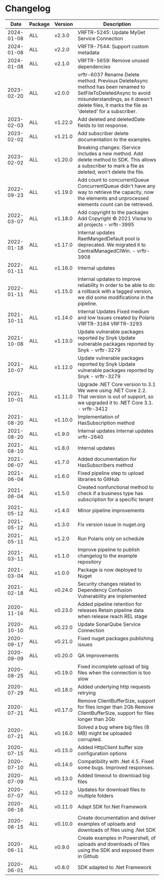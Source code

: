 # Changelog 
Date | Package | Version | Description 
--- | --- | --- | --- 
2024-01-08 | ALL | v2.3.0 | VRFTR-5245: Update MyGet Service Connection
2024-01-08 | ALL | v2.2.0 | VRFTR-7544: Support custom metadata
2024-01-08 | ALL | v2.1.0 | VRFTR-5659: Remove unused dependencies
2023-02-20 | ALL | v2.0.0 | vrftr-6037 Rename Delete method.  Previous DeleteAsync method has been renamed to SetFileToDeletedAsync to avoid misunderstandings, as it doesn't delete files, it marks the file as 'deleted' for a subscriber.
2023-02-03 | ALL | v1.22.0 | Add deleted and deletedDate fields to list response.
2023-02-02 | ALL | v1.21.0 | Add subscriber delete documentation to the examples.
2023-02-02 | ALL | v1.20.0 | Breaking changes: IService includes a new method. Add delete method to SDK. This allows a subscriber to mark a file as deleted, won't delete the file.
2022-09-23 | ALL | v1.19.0 | Add count to concurrentQueue  ConcurrentQueue didn't have any way to retrieve the capacity, now the elements and unprocessed elements count can be retrieved.
2022-03-07 | ALL | v1.18.0 | Add copyright to the packages  Add Copyright © 2021 Visma to all projects - vrftr-3995
2022-01-18 | ALL | v1.17.0 | Internal updates  RaetMangedDefault pool is deprecated. We migrated it to CentralManagedCIWin.  - vrftr-3908
2022-01-11 | ALL | v1.16.0 | Internal updates
2022-01-11 | ALL | v1.15.0 | Internal updates to improve reliability  In order to be able to do a rollback with a tagged version, we did some modifications in the pipeline.
2021-10-11 | ALL | v1.14.0 | Internal Updates  Fixed medium and low Issues created by Polaris VRFTR-3184 VRFTR-3293
2021-10-08 | ALL | v1.13.0 | Update vulnerable packages reported by Snyk  Update vulnerable packages reported by Snyk  - vrftr-3279
2021-10-07 | ALL | v1.12.0 | Update vulnerable packages reported by Snyk  Update vulnerable packages reported by Snyk  - vrftr-3279
2021-10-01 | ALL | v1.11.0 | Upgrade .NET Core version to 3.1  We were using .NET Core 2.2. That version is out of support, so we upgraded it to .NET Core 3.1.  - vrftr-3412
2021-08-20 | ALL | v1.10.0 | Implementation of HasSubscription method
2021-08-20 | ALL | v1.9.0 | Internal updates  Internal updates vrftr-2640
2021-08-10 | ALL | v1.8.0 | Internal updates
2021-06-07 | ALL | v1.7.0 | Added documentation for HasSubscribers method
2021-06-04 | ALL | v1.6.0 | Fixed pipeline step to upload libraries to GitHub
2021-06-04 | ALL | v1.5.0 | Created nonfunctional method to check if a business type has subscription for a specific tenant
2021-05-12 | ALL | v1.4.0 | Minor pipeline improvements
2021-05-12 | ALL | v1.3.0 | Fix version issue in nuget.org
2021-05-11 | ALL | v1.2.0 | Run Polaris only on schedule
2021-03-11 | ALL | v1.1.0 | Improve pipeline to publish changelog to the example repository
2021-03-04 | ALL | v1.0.0 | Package is now deployed to Nuget
2021-02-18 | ALL | v0.24.0 | Security changes related to Dependency Confusion Vulnerability are implemented
2020-11-16 | ALL | v0.23.0 | Added pipeline retention for releases  Retain pipeline data when release reach REL stage
2020-10-10 | ALL | v0.22.0 | Update SonarQube Service Connection
2020-09-17 | ALL | v0.21.0 | Fixed nuget packages publishing issues
2020-09-09 | ALL | v0.20.0 | QA improvements
2020-08-25 | ALL | v0.19.0 | Fixed incomplete upload of big files when the connection is too slow
2020-07-29 | ALL | v0.18.0 | Added underlying http requests retrying
2020-07-21 | ALL | v0.17.0 | Remove ClientBufferSize, support for files longer than 2Gb  Remove ClientBufferSize, support for files longer than 2Gb
2020-07-21 | ALL | v0.16.0 | Solved a bug where big files (8 MB) might be uploaded corrupted.
2020-07-15 | ALL | v0.15.0 | Added HttpClient buffer size configuration options
2020-07-10 | ALL | v0.14.0 | Compatibility with .Net 4.5. Fixed some bugs. Improved responses.
2020-07-09 | ALL | v0.13.0 | Added timeout to download big files
2020-07-07 | ALL | v0.12.0 | Updates for download files to multiple folders
2020-06-16 | ALL | v0.11.0 | Adapt SDK for.Net Framework
2020-06-15 | ALL | v0.10.0 | Create documentation and deliver examples of uploads and downloads of files using .Net SDK
2020-06-11 | ALL | v0.9.0 | Create examples in Powershell, of uploads and downloads of files using the SDK and exposed them in Github
2020-06-01 | ALL | v0.8.0 | SDK adapted to .Net Framework
